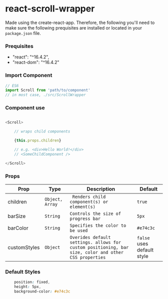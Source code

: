 # react-scroll-wrapper

Made using the create-react-app. Therefore, the following you'll need to make sure the following prequisites are installed or located in your `package.json` file.

### Prequisites
- "react": "^16.4.2",
- "react-dom": "^16.4.2"

### Import Component
``` javascript
// ES6
import Scroll from 'path/to/component'
// in most case, ./src/ScrollWrapper
 ```

### Component use

```javascript

<Scroll>

    // wraps child components

    {this.props.children}

    // e.g. <div>Hello World!</div>
    // <SomeChildComponent />

</Scroll>


```

### Props

| Prop | Type | Description | Default |
| --- | --- | --- | --- |
| children | `Object, Array` | ` Renders child component(s) or element(s)` | `true` |
| barSize | `String` | `Controls the size of progress bar` | `5px` |
| barColor | `String` | `Specifies the color to be used` | `#e74c3c` |
| customStyles | `Object` | `Overides default settings. allows for custom positioning, bar size, color and other CSS properties ` | `false` uses default style


### Default Styles
```css
    position: fixed,
    height: 5px,
    background-color: #e74c3c
```
